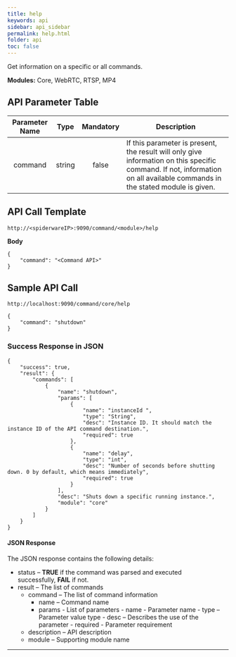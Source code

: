 ```yaml
---
title: help
keywords: api
sidebar: api_sidebar
permalink: help.html
folder: api
toc: false
---
```




Get information on a specific or all commands.

**Modules:** Core, WebRTC, RTSP, MP4


## API Parameter Table


| **Parameter Name** |  Type  | **Mandatory** | **Description**                    |
| :----------------: | :----: | :-----------: | ---------------------------------- |
|       command      | string |     false     | If this parameter is present, the result will only give information on this specific command. If not, information on all available commands in the stated module is given.      |



## API Call Template

``` 
http://<spiderwareIP>:9090/command/<module>/help
```

**Body**
``` 
{
    "command": "<Command API>"
}
``` 


## Sample API Call
``` 
http://localhost:9090/command/core/help

{
    "command": "shutdown"
}
```



### Success Response in JSON

``` 
{
    "success": true,
    "result": {
        "commands": [
            {
                "name": "shutdown",
                "params": [
                    {
                        "name": "instanceId ",
                        "type": "String",
                        "desc": "Instance ID. It should match the instance ID of the API command destination.",
                        "required": true
                    },
                    {
                        "name": "delay",
                        "type": "int",
                        "desc": "Number of seconds before shutting down. 0 by default, which means immediately",
                        "required": true
                    }
                ],
                "desc": "Shuts down a specific running instance.",
                "module": "core"
            }
        ]
    }
}
```



#### JSON Response

The JSON response contains the following details:

- status – **TRUE** if the command was parsed and executed successfully, **FAIL** if not.
- result – The list of commands
  - command – The list of command information
    - name – Command name
    - params - List of parameters
            - name - Parameter name
            - type – Parameter value type
            - desc – Describes the use of the parameter
            - required - Parameter requirement
  - description – API description
  - module – Supporting module name

------


